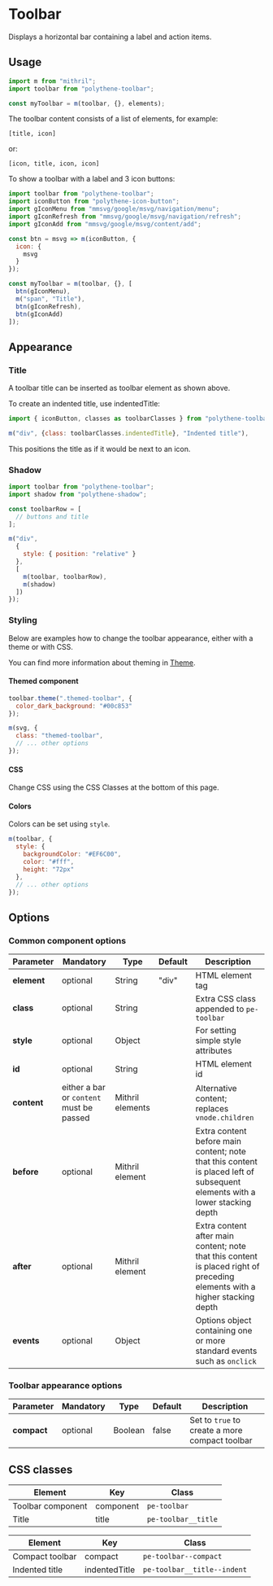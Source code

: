 # Toolbar

Displays a horizontal bar containing a label and action items. 



## Usage

~~~javascript
import m from "mithril";
import toolbar from "polythene-toolbar";

const myToolbar = m(toolbar, {}, elements);
~~~

The toolbar content consists of a list of elements, for example:
~~~
[title, icon]
~~~
or:
~~~
[icon, title, icon, icon]
~~~

To show a toolbar with a label and 3 icon buttons:

~~~javascript
import toolbar from "polythene-toolbar";
import iconButton from "polythene-icon-button";
import gIconMenu from "mmsvg/google/msvg/navigation/menu";
import gIconRefresh from "mmsvg/google/msvg/navigation/refresh";
import gIconAdd from "mmsvg/google/msvg/content/add";

const btn = msvg => m(iconButton, {
  icon: {
    msvg
  }
});

const myToolbar = m(toolbar, {}, [
  btn(gIconMenu),
  m("span", "Title"),
  btn(gIconRefresh),
  btn(gIconAdd)
]);
~~~



## Appearance

### Title

A toolbar title can be inserted as toolbar element as shown above.

To create an indented title, use indentedTitle:

~~~javascript
import { iconButton, classes as toolbarClasses } from "polythene-toolbar";

m("div", {class: toolbarClasses.indentedTitle}, "Indented title"),
~~~

This positions the title as if it would be next to an icon.

### Shadow

~~~javascript
import toolbar from "polythene-toolbar";
import shadow from "polythene-shadow";

const toolbarRow = [
  // buttons and title
];

m("div",
  {
    style: { position: "relative" }
  },
  [
    m(toolbar, toolbarRow),
    m(shadow)
  ])
});
~~~

### Styling

Below are examples how to change the toolbar appearance, either with a theme or with CSS.

You can find more information about theming in [Theme](../polythene-theme).

#### Themed component

~~~javascript
toolbar.theme(".themed-toolbar", {
  color_dark_background: "#00c853"
});

m(svg, {
  class: "themed-toolbar",
  // ... other options
});
~~~

#### CSS

Change CSS using the CSS Classes at the bottom of this page.

#### Colors

Colors can be set using `style`.

~~~javascript
m(toolbar, {
  style: {
    backgroundColor: "#EF6C00",
    color: "#fff",
    height: "72px"
  },
  // ... other options
});
~~~



## Options

### Common component options

| **Parameter** |  **Mandatory** | **Type** | **Default** | **Description** |
| ------------- | -------------- | -------- | ----------- | --------------- |
| **element** | optional | String | "div" | HTML element tag |
| **class** | optional | String |  | Extra CSS class appended to `pe-toolbar` |
| **style**     | optional | Object |       | For setting simple style attributes |
| **id** | optional | String | | HTML element id |
| **content** | either a bar or `content` must be passed | Mithril elements | | Alternative content; replaces `vnode.children` |
| **before** | optional | Mithril element | | Extra content before main content; note that this content is placed left of subsequent elements with a lower stacking depth |
| **after** | optional | Mithril element | | Extra content after main content; note that this content is placed right of preceding elements with a higher stacking depth |
| **events** | optional | Object | | Options object containing one or more standard events such as `onclick` |

### Toolbar appearance options

| **Parameter** |  **Mandatory** | **Type** | **Default** | **Description** |
| ------------- | -------------- | -------- | ----------- | --------------- |
| **compact** | optional | Boolean | false | Set to `true` to create a more compact toolbar |



## CSS classes

| **Element**        |  **Key**          | **Class**       |
| ------------------ | ----------------- | --------------- |
| Toolbar component  | component         | `pe-toolbar` |
| Title              | title             | `pe-toolbar__title` |
  
| **Element**        |  **Key**          | **Class**       |
| ------------------ | ----------------- | --------------- |
| Compact toolbar    | compact           | `pe-toolbar--compact` |
| Indented title     | indentedTitle     | `pe-toolbar__title--indent` |

